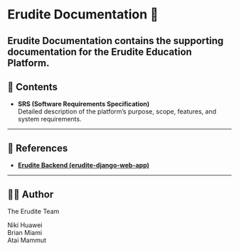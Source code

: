 # Erudite Documentation 🐘

Erudite Documentation contains the supporting documentation for the **Erudite Education Platform**. 
---

## 📑 Contents  

- **SRS (Software Requirements Specification)**  
  Detailed description of the platform’s purpose, scope, features, and system requirements.
  
---

## 📜 References  

- [**Erudite Backend (erudite-django-web-app)**](https://github.com/coffee3333/erudite-django-web-app)  

---

## 🧑‍💻 Author
The Erudite Team

Niki Huawei<br>
Brian Miami<br>
Atai Mammut<br>
